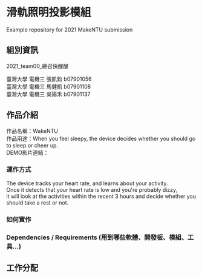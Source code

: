 # 滑軌照明投影模組
Example repository for 2021 MakeNTU submission

## 組別資訊
2021_team00_總召快醒醒

臺灣大學 電機三 張凱鈞 b07901056 <br>
臺灣大學 電機三 馬健凱 b07901108 <br>
臺灣大學 電機三 吳陽禾 b07901137 <br>

## 作品介紹
作品名稱：WakeNTU <br>
作品用途：When you feel sleepy, the device decides whether you should go to sleep or cheer up. <br>
DEMO影片連結：

### 運作方式
The device tracks your heart rate, and learns about your activity. <br>
Once it detects that your heart rate is low and you're probably dizzy, <br>
it will look at the activities within the recent 3 hours and decide whether you should take a rest or not.

### 如何實作

### Dependencies / Requirements (用到哪些軟體、開發板、模組、工具...)

## 工作分配
